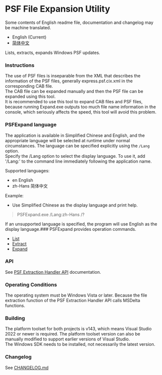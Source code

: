# PSF File Expansion Utility
Some contents of English readme file, documentation and changelog may be machine translated.
- English (Current)
- [简体中文](README_zh-Hans.md)

Lists, extracts, expands Windows PSF updates.
### Instructions
The use of PSF files is inseparable from the XML that describes the information of the PSF files, generally express.psf.cix.xml in the corresponding CAB file.  
The CAB file can be expanded manually and then the PSF file can be expanded using this tool.  
It is recommended to use this tool to expand CAB files and PSF files, because running Expand.exe outputs too much file name information in the console, which seriously affects the speed, this tool will avoid this problem.
### PSFExpand language
The application is available in Simplified Chinese and English, and the appropriate language will be selected at runtime under normal circumstances. The language can be specified explicitly using the `/Lang` option.  
Specify the /Lang option to select the display language. To use it, add '/Lang:<Language>' to the command line immediately following the application name.

Supported languages:
- en English
- zh-Hans 简体中文

Example:
- Use Simplified Chinese as the display language and print help.
>PSFExpand.exe /Lang:zh-Hans /?

If an unsupported language is specified, the program will use English as the display language.### PSFExpand provides operation commands.
- [List](Documentation/List_en.md)
- [Extract](Documentation/Extract_en.md)
- [Expand](Documentation/Expand_en.md)
### API
See [PSF Extraction Handler API](Documentation/APIs_en.md) documentation.
### Operating Conditions
The operating system must be Windows Vista or later. Because the file extraction function of the PSF Extraction Handler API calls MSDelta functions.
### Building
The platform toolset for both projects is v143, which means Visual Studio 2022 or newer is required. The platform toolset version can also be manually modified to support earlier versions of Visual Studio.  
The Windows SDK needs to be installed, not necessarily the latest version.
### Changelog
See [CHANGELOG.md](CHANGELOG.md)
